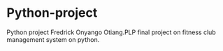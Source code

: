 # Python-project
Python project
Fredrick Onyango Otiang.PLP final project on fitness club management system on python. 
